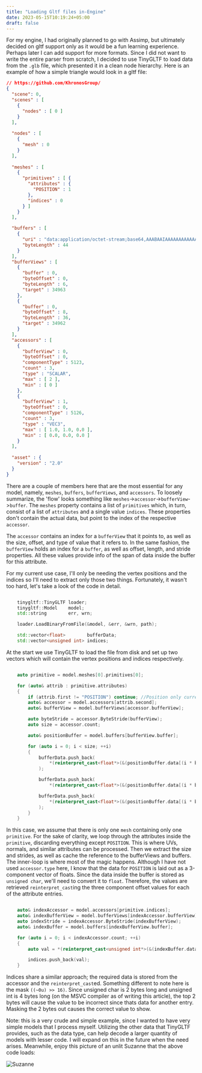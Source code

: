 ```yaml
---
title: "Loading Gltf files in-Engine"
date: 2023-05-15T10:19:24+05:00
draft: false
---
```


For my engine, I had originally planned to go with Assimp, but ultimately decided on gltf support only as it would be a fun learning experience. Perhaps later I can add support for more formats. Since I did not want to write the entire parser from scratch, I decided to use TinyGLTF to load data from the `.glb` file, which presented it in a clean node hierarchy. Here is an example of how a simple triangle would look in a gltf file:

```json
// https://github.com/KhronosGroup/
{
  "scene": 0,
  "scenes" : [
    {
      "nodes" : [ 0 ]
    }
  ],
  
  "nodes" : [
    {
      "mesh" : 0
    }
  ],
  
  "meshes" : [
    {
      "primitives" : [ {
        "attributes" : {
          "POSITION" : 1
        },
        "indices" : 0
      } ]
    }
  ],

  "buffers" : [
    {
      "uri" : "data:application/octet-stream;base64,AAABAAIAAAAAAAAAAAAAAAAAAAAAAIA/AAAAAAAAAAAAAAAAAACAPwAAAAA=",
      "byteLength" : 44
    }
  ],
  "bufferViews" : [
    {
      "buffer" : 0,
      "byteOffset" : 0,
      "byteLength" : 6,
      "target" : 34963
    },
    {
      "buffer" : 0,
      "byteOffset" : 8,
      "byteLength" : 36,
      "target" : 34962
    }
  ],
  "accessors" : [
    {
      "bufferView" : 0,
      "byteOffset" : 0,
      "componentType" : 5123,
      "count" : 3,
      "type" : "SCALAR",
      "max" : [ 2 ],
      "min" : [ 0 ]
    },
    {
      "bufferView" : 1,
      "byteOffset" : 0,
      "componentType" : 5126,
      "count" : 3,
      "type" : "VEC3",
      "max" : [ 1.0, 1.0, 0.0 ],
      "min" : [ 0.0, 0.0, 0.0 ]
    }
  ],
  
  "asset" : {
    "version" : "2.0"
  }
}

```

There are a couple of members here that are the most essential for any model, namely, `meshes`, `buffers`, `bufferViews`, and `accessors`. To loosely summarize, the 'flow' looks something like `meshes`->`accessor`->`bufferView`->`buffer`. The `meshes` property contains a list of `primitives` which, in turn, consist of a list of `attributes` and a single value `indices`. These properties don't contain the actual data, but point to the index of the respective `accessor`.

The `accessor` contains an index for a `bufferView` that it points to, as well as the size, offset, and type of value that it refers to. In the same fashion, the `bufferView` holds an index for a `buffer`, as well as offset, length, and stride properties. All these values provide info of the span of data inside the buffer for this attribute.

For my current use case, I'll only be needing the vertex positions and the indices so I'll need to extract only those two things. Fortunately, it wasn't too hard, let's take a look of the code in detail.

```c++

	tinygltf::TinyGLTF loader;
	tinygltf::Model    model;
	std::string        err, wrn;

	loader.LoadBinaryFromFile(&model, &err, &wrn, path);

	std::vector<float>        bufferData;
	std::vector<unsigned int> indices;

```

At the start we use TinyGLTF to load the file from disk and set up two vectors which will contain the vertex positions and indices respectively.


```c++

	auto primitive = model.meshes[0].primitives[0];

	for (auto& attrib : primitive.attributes)
	{
		if (attrib.first != "POSITION") continue; //Position only currently
		auto& accessor = model.accessors[attrib.second];
		auto& bufferView = model.bufferViews[accessor.bufferView];

		auto byteStride = accessor.ByteStride(bufferView);
		auto size = accessor.count;

		auto& positionBuffer = model.buffers[bufferView.buffer];

		for (auto i = 0; i < size; ++i)
		{
			bufferData.push_back(
				*(reinterpret_cast<float*>(&(positionBuffer.data[(i * byteStride + bufferView.byteOffset)])))
			);

			bufferData.push_back(
				*(reinterpret_cast<float*>(&(positionBuffer.data[(i * byteStride + bufferView.byteOffset) + sizeof(float)]))));

			bufferData.push_back(
				*(reinterpret_cast<float*>(&(positionBuffer.data[(i * byteStride + bufferView.byteOffset) + sizeof(float) * 2])))
			);
		}
	}

```

In this case, we assume that there is only one `mesh` containing only one `primitive`. For the sake of clarity, we loop through the attributes inside the `primitive`, discarding everything except `POSITION`. This is where UVs, normals, and similar attributes can be processed. Then we extract the size and strides, as well as cache the reference to the bufferViews and buffers. The inner-loop is where most of the magic happens. Although I have not used `accessor.type` here, I know that the data for `POSITION` is laid out as a 3-component vector of floats. Since the data inside the buffer is stored as `unsigned char`, we'll need to convert it to `float`. Therefore, the values are retrieved `reinterpret_cast`ing the three component offset values for each of the attribute entries.

```c++

	auto& indexAccessor = model.accessors[primitive.indices];
	auto& indexBufferView = model.bufferViews[indexAccessor.bufferView];
	auto indexStride = indexAccessor.ByteStride(indexBufferView);
	auto& indexBuffer = model.buffers[indexBufferView.buffer];

	for (auto i = 0; i < indexAccessor.count; ++i)
	{
		auto val = *(reinterpret_cast<unsigned int*>(&(indexBuffer.data[i * indexStride + indexBufferView.byteOffset]))) & ((~0u) >> 16);

		indices.push_back(val);
	}

```

Indices share a similar approach; the required data is stored from the accessor and the `reinterpret_cast`ed. Something different to note here is the mask `((~0u) >> 16)`. Since unsigned char is 2 bytes long and unsigned int is 4 bytes long (on the MSVC compiler as of writing this article), the top 2 bytes will cause the value to be incorrect since thats data for another entry. Masking the 2 bytes out causes the correct value to show.

Note: this is a very crude and simple example, since I wanted to have very simple models that I process myself. Utilizing the other data that TinyGLTF provides, such as the data type, can help decode a larger quantity of models with lesser code. I will expand on this in the future when the need arises. Meanwhile, enjoy this picture of an unlit Suzanne that the above code loads:

![Suzanne](/images/gltf-1.png)